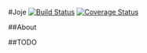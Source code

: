 #Joje [![Build Status](https://travis-ci.org/Monk-NT/Joje.svg?branch=master)](https://travis-ci.org/Monk-NT/Joje) [![Coverage Status](https://coveralls.io/repos/github/Monk-NT/Joje/badge.svg?branch=master)](https://coveralls.io/github/Monk-NT/Joje?branch=master)

##About

##TODO
